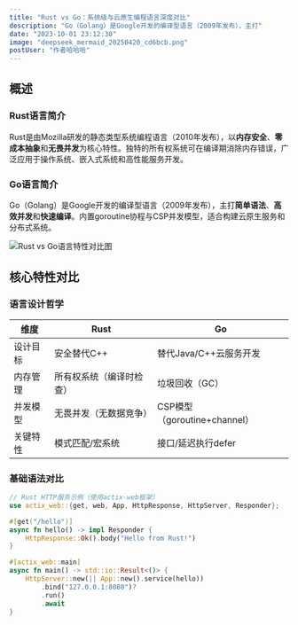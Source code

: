 ```yaml
---
title: "Rust vs Go：系统级与云原生编程语言深度对比"
description: "Go（Golang）是Google开发的编译型语言（2009年发布），主打"
date: "2023-10-01 23:12:30"
image: "deepseek_mermaid_20250420_cd6bcb.png"
postUser: "作者哈哈哈"
---
```


## 概述

### Rust语言简介

Rust是由Mozilla研发的静态类型系统编程语言（2010年发布），以**内存安全**、**零成本抽象**和**无畏并发**为核心特性。独特的所有权系统可在编译期消除内存错误，广泛应用于操作系统、嵌入式系统和高性能服务开发。

### Go语言简介

Go（Golang）是Google开发的编译型语言（2009年发布），主打**简单语法**、**高效并发**和**快速编译**。内置goroutine协程与CSP并发模型，适合构建云原生服务和分布式系统。

![Rust vs Go语言特性对比图](https://example.com/rust-vs-go.png)

## 核心特性对比

### 语言设计哲学

| 维度     | Rust                     | Go                           |
| -------- | ------------------------ | ---------------------------- |
| 设计目标 | 安全替代C++              | 替代Java/C++云服务开发       |
| 内存管理 | 所有权系统（编译时检查） | 垃圾回收（GC）               |
| 并发模型 | 无畏并发（无数据竞争）   | CSP模型（goroutine+channel） |
| 关键特性 | 模式匹配/宏系统          | 接口/延迟执行defer           |

### 基础语法对比

```rust
// Rust HTTP服务示例（使用actix-web框架）
use actix_web::{get, web, App, HttpResponse, HttpServer, Responder};

#[get("/hello")]
async fn hello() -> impl Responder {
    HttpResponse::Ok().body("Hello from Rust!")
}

#[actix_web::main]
async fn main() -> std::io::Result<()> {
    HttpServer::new(|| App::new().service(hello))
        .bind("127.0.0.1:8080")?
        .run()
        .await
}
```
